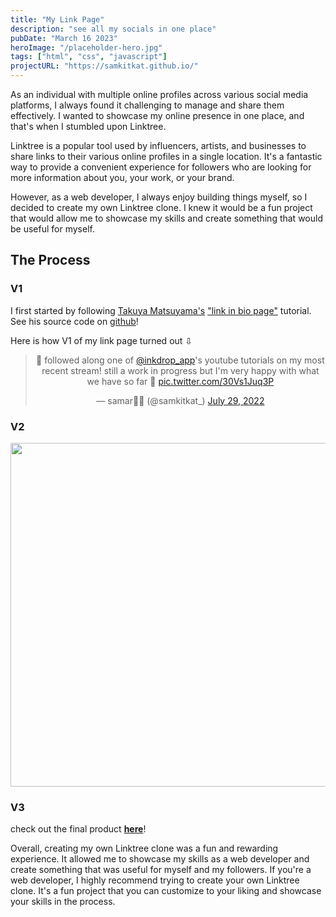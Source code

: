 ```yaml
---
title: "My Link Page"
description: "see all my socials in one place"
pubDate: "March 16 2023"
heroImage: "/placeholder-hero.jpg"
tags: ["html", "css", "javascript"]
projectURL: "https://samkitkat.github.io/"
---
```


As an individual with multiple online profiles across various social media platforms, I always found it challenging to manage and share them effectively. I wanted to showcase my online presence in one place, and that's when I stumbled upon Linktree.

Linktree is a popular tool used by influencers, artists, and businesses to share links to their various online profiles in a single location. It's a fantastic way to provide a convenient experience for followers who are looking for more information about you, your work, or your brand.

However, as a web developer, I always enjoy building things myself, so I decided to create my own Linktree clone. I knew it would be a fun project that would allow me to showcase my skills and create something that would be useful for myself.

## The Process

### V1

I first started by following [Takuya Matsuyama's](https://www.craftz.dog/) ["link in bio page"](https://youtu.be/u71pHOyvBp0) tutorial. See his source code on [github](https://github.com/craftzdog/link-in-bio)!

Here is how V1 of my link page turned out ⇩

<div align="center" width="50px"><blockquote class="twitter-tweet" data-theme="dark"><p lang="en" dir="ltr">🐸 followed along one of <a href="https://twitter.com/inkdrop_app?ref_src=twsrc%5Etfw">@inkdrop_app</a>&#39;s youtube tutorials on my most recent stream! still a work in progress but I&#39;m very happy with what we have so far 🌸 <a href="https://t.co/30Vs1Juq3P">pic.twitter.com/30Vs1Juq3P</a></p>&mdash; samar🌿🍋 (@samkitkat_) <a href="https://twitter.com/samkitkat_/status/1552940504643342337?ref_src=twsrc%5Etfw">July 29, 2022</a></blockquote> <script async src="https://platform.twitter.com/widgets.js" charset="utf-8"></script></div>


### V2

<div align="center"><img src = "/assets/images/v2.png" width="550"/></div>

### V3

check out the final product [**here**](/)!

Overall, creating my own Linktree clone was a fun and rewarding experience. It allowed me to showcase my skills as a web developer and create something that was useful for myself and my followers. If you're a web developer, I highly recommend trying to create your own Linktree clone. It's a fun project that you can customize to your liking and showcase your skills in the process.